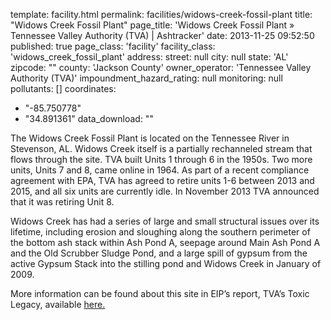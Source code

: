 template: facility.html
permalink: facilities/widows-creek-fossil-plant
title: "Widows Creek Fossil Plant"
page_title: 'Widows Creek Fossil Plant &raquo; Tennessee Valley Authority (TVA) | Ashtracker'
date: 2013-11-25 09:52:50
published: true
page_class: 'facility'
facility_class: 'widows_creek_fossil_plant'
address: 
  street: null
  city: null
  state: 'AL'
  zipcode: ""
  county: 'Jackson County'
owner_operator: 'Tennessee Valley Authority (TVA)'
impoundment_hazard_rating: null
monitoring: null
pollutants: []
coordinates: 
  - "-85.750778"
  - "34.891361"
data_download: ""

The Widows Creek Fossil Plant is located on the Tennessee River in Stevenson, AL. Widows Creek itself is a partially rechanneled stream that flows through the site. TVA built Units 1 through 6 in the 1950s. Two more units, Units 7 and 8, came online in 1964. As part of a recent compliance agreement with EPA, TVA has agreed to retire units 1-6 between 2013 and 2015, and all six units are currently idle.  In November 2013 TVA announced that it was retiring Unit 8.

Widows Creek has had a series of large and small structural issues over its lifetime, including erosion and sloughing along the southern perimeter of the bottom ash stack within Ash Pond A, seepage around Main Ash Pond A and the Old Scrubber Sludge Pond, and a large spill of gypsum from the active Gypsum Stack into the stilling pond and Widows Creek in January of 2009.

More information can be found about this site in EIP’s report, TVA’s Toxic Legacy, available <a href="http://www.environmentalintegrity.org/news_reports/documents/20131107_tvagroundwaterreport_fulldraft_000.pdf" target="_blank">here.</a>
		

